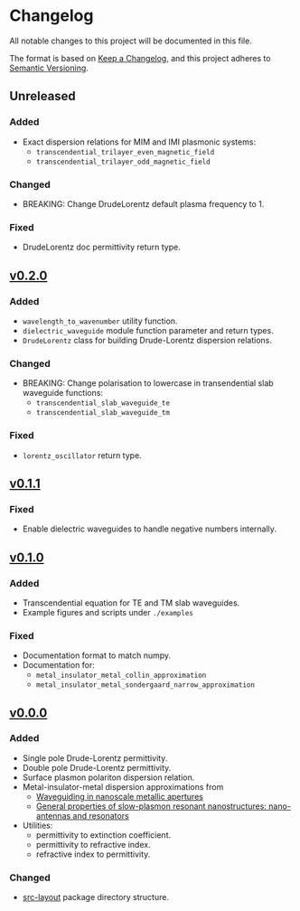 # Changelog

All notable changes to this project will be documented in this file.

The format is based on [Keep a Changelog](https://keepachangelog.com/en/1.0.0/),
and this project adheres to [Semantic Versioning](https://semver.org/spec/v2.0.0.html).

## Unreleased

### Added

* Exact dispersion relations for MIM and IMI plasmonic systems:
	* `transcendential_trilayer_even_magnetic_field`
	* `transcendential_trilayer_odd_magnetic_field`

### Changed

* BREAKING: Change DrudeLorentz default plasma frequency to 1.

### Fixed

* DrudeLorentz doc permittivity return type.

## [v0.2.0](https://github.com/g-duff/optical_dispersion_relations/releases/v0.2.0)

### Added

* `wavelength_to_wavenumber` utility function.
* `dielectric_waveguide` module function parameter and return types.
* `DrudeLorentz` class for building Drude-Lorentz dispersion relations.

### Changed

* BREAKING: Change polarisation to lowercase in transendential slab waveguide functions:
	* `transcendential_slab_waveguide_te`
	* `transcendential_slab_waveguide_tm`

### Fixed

* `lorentz_oscillator` return type.

## [v0.1.1](https://github.com/g-duff/optical_dispersion_relations/releases/v0.1.1)

### Fixed

* Enable dielectric waveguides to handle negative numbers internally.

## [v0.1.0](https://github.com/g-duff/optical_dispersion_relations/releases/v0.1.0)

### Added

* Transcendential equation for TE and TM slab waveguides.
* Example figures and scripts under `./examples`

### Fixed

* Documentation format to match numpy.
* Documentation for:
    * `metal_insulator_metal_collin_approximation`
    * `metal_insulator_metal_sondergaard_narrow_approximation`

## [v0.0.0](https://github.com/g-duff/optical_dispersion_relations/releases/v0.0.0)

### Added

* Single pole Drude-Lorentz permittivity.
* Double pole Drude-Lorentz permittivity.
* Surface plasmon polariton dispersion relation.
* Metal-insulator-metal dispersion approximations from 
    * [Waveguiding in nanoscale metallic apertures](https://doi.org/10.1364/OE.15.004310)
    * [General properties of slow-plasmon resonant nanostructures: nano-antennas and resonators](https://doi.org/10.1364/OE.15.010869)
* Utilities:
    * permittivity to extinction coefficient.
    * permittivity to refractive index.
    * refractive index to permittivity.

### Changed

* [src-layout](https://setuptools.pypa.io/en/latest/userguide/package_discovery.html#src-layout) package directory structure.
